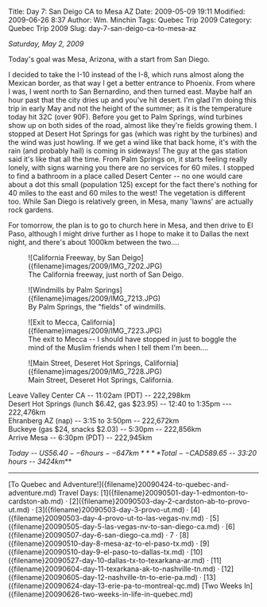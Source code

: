 Title: Day 7: San Deigo CA to Mesa AZ
Date: 2009-05-09 19:11
Modified: 2009-06-26 8:37
Author: Wm. Minchin
Tags: Quebec Trip 2009
Category: Quebec Trip 2009
Slug: day-7-san-deigo-ca-to-mesa-az

*Saturday, May 2, 2009*

Today's goal was Mesa, Arizona, with a start from San Diego.

<!-- read more -->

I decided to take the I-10 instead of the I-8, which runs almost along
the Mexican border, as that way I get a better entrance to Phoenix. From
where I was, I went north to San Bernardino, and then turned east. Maybe
half an hour past that the city dries up and you've hit desert. I'm glad
I'm doing this trip in early May and not the height of the summer; as it
is the temperature today hit 32C (over 90F). Before you get to Palm
Springs, wind turbines show up on both sides of the road, almost like
they're fields growing them. I stopped at Desert Hot Springs for gas
(which was right by the turbines) and the wind was just howling. If we
get a wind like that back home, it's with the rain (and probably hail)
is coming in sideways! The guy at the gas station said it's like that
all the time. From Palm Springs on, it starts feeling really lonely,
with signs warning you there are no services for 60 miles. I stopped to
find a bathroom in a place called Desert Center -- no one would care
about a dot this small (population 125) except for the fact there's
nothing for 40 miles to the east and 60 miles to the west! The
vegetation is different too. While San Diego is relatively green, in
Mesa, many 'lawns' are actually rock gardens.

For tomorrow, the plan is to go to church here in Mesa, and then drive
to El Paso, although I might drive further as I hope to make it to
Dallas the next night, and there's about 1000km between the two....

<figure markdown=1>
![California Freeway, by San Deigo]({filename}images/2009/IMG_7202.JPG)
<figcaption markdown=1>
The California freeway, just north of San Deigo.
</figcaption>
</figure>

<figure markdown=1>
![Windmills by Palm Springs]({filename}images/2009/IMG_7213.JPG)
<figcaption markdown=1>
By Palm Springs, the "fields" of windmills.
</figcaption>
</figure>

<figure markdown=1>
![Exit to Mecca, California]({filename}images/2009/IMG_7223.JPG)
<figcaption markdown=1>
The
exit to Mecca -- I should have stopped in just to boggle the mind of the
Muslim friends when I tell them I'm been....
</figcaption>
</figure>

<figure markdown=1>
![Main Street, Deseret Hot Springs, California]({filename}images/2009/IMG_7228.JPG)
<figcaption markdown=1>
Main Street, Deseret Hot Springs, California.
</figcaption>
</figure>

Leave Valley Center CA -- 11:02am (PDT) -- 222,298km  
Desert Hot Springs (lunch $6.42, gas $23.95) -- 12:40 to 1:35pm ---
222,476km  
Ehranberg AZ (nap) -- 3:15 to 3:50pm -- 222,672km  
Buckeye (gas $24, snacks $2.03) -- 5:30pm -- 222,856km  
Arrive Mesa -- 6:30pm (PDT) -- 222,945km

*Today -- US$56.40 -- 6 hours -- 647km*  
***Total -- CAD$589.65 -- 33:20 hours -- 3424km***

---

<div class="text-center" markdown=1>
[To Quebec and Adventure!]({filename}20090424-to-quebec-and-adventure.md)  
Travel Days:
[1]({filename}20090501-day-1-edmonton-to-cardston-ab.md) ·
[2]({filename}20090503-day-2-cardston-ab-to-provo-ut.md) ·
[3]({filename}20090503-day-3-provo-ut.md) ·
[4]({filename}20090503-day-4-provo-ut-to-las-vegas-nv.md) ·
[5]({filename}20090505-day-5-las-vegas-nv-to-san-diego-ca.md) · 
[6]({filename}20090507-day-6-san-diego-ca.md) ·
7 ·
[8]({filename}20090510-day-8-mesa-az-to-el-paso-tx.md) ·
[9]({filename}20090510-day-9-el-paso-to-dallas-tx.md) ·
[10]({filename}20090527-day-10-dallas-tx-to-texarkana-ar.md) ·
[11]({filename}20090604-day-11-texarkana-ak-to-nashville-tn.md) ·
[12]({filename}20090605-day-12-nashville-tn-to-erie-pa.md) ·
[13]({filename}20090624-day-13-erie-pa-to-montreal-qc.md)  
[Two Weeks
In]({filename}20090626-two-weeks-in-life-in-quebec.md)
</div>
